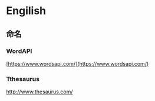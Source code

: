 # Engilish

## 命名

### WordAPI

[https://www.wordsapi.com/](https://www.wordsapi.com/)

### Tthesaurus

http://www.thesaurus.com/

